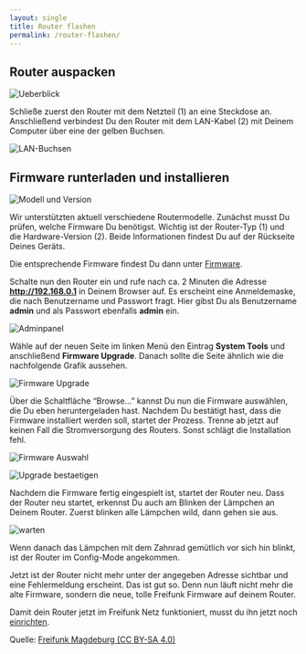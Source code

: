```yaml
---
layout: single
title: Router flashen
permalink: /router-flashen/
---
```


## Router auspacken

![Ueberblick](/assets/router-flashen/guide-17.jpg)

Schließe zuerst den Router mit dem Netzteil (1) an eine Steckdose an. Anschließend verbindest Du den Router mit dem LAN-Kabel (2) mit Deinem Computer über eine der gelben Buchsen.

![LAN-Buchsen](/assets/router-flashen/guide-15.jpg)

## Firmware runterladen und installieren

![Modell und Version](/assets/router-flashen/guide-14.jpg)

Wir unterstützten aktuell verschiedene Routermodelle. Zunächst musst Du prüfen, welche Firmware Du benötigst. Wichtig ist der Router-Typ (1) und die Hardware-Version (2). Beide Informationen findest Du auf der Rückseite Deines Geräts.

Die entsprechende Firmware findest Du dann unter [Firmware](/firmware/).

Schalte nun den Router ein und rufe nach ca. 2 Minuten die Adresse **http://192.168.0.1** in Deinem Browser auf. Es erscheint eine Anmeldemaske, die nach Benutzername und Passwort fragt. Hier gibst Du als Benutzername **admin** und als Passwort ebenfalls **admin** ein.

![Adminpanel](/assets/router-flashen/guide-1.png)

Wähle auf der neuen Seite im linken Menü den Eintrag **System Tools** und anschließend **Firmware Upgrade**. Danach sollte die Seite ähnlich wie die nachfolgende Grafik aussehen.

![Firmware Upgrade](/assets/router-flashen/guide-2.png)

Über die Schaltfläche “Browse…” kannst Du nun die Firmware auswählen, die Du eben heruntergeladen hast. Nachdem Du bestätigt hast, dass die Firmware installiert werden soll, startet der Prozess. Trenne ab jetzt auf keinen Fall die Stromversorgung des Routers. Sonst schlägt die Installation fehl.

![Firmware Auswahl](/assets/router-flashen/guide-3.png)

![Upgrade bestaetigen](/assets/router-flashen/guide-4.png)

Nachdem die Firmware fertig eingespielt ist, startet der Router neu. Dass der Router neu startet, erkennst Du auch am Blinken der Lämpchen an Deinem Router. Zuerst blinken alle Lämpchen wild, dann gehen sie aus.

![warten](/assets/router-flashen/guide-5.png)

Wenn danach das Lämpchen mit dem Zahnrad gemütlich vor sich hin blinkt, ist der Router im Config-Mode angekommen.

Jetzt ist der Router nicht mehr unter der angegeben Adresse sichtbar und eine Fehlermeldung erscheint. Das ist gut so. Denn nun läuft nicht mehr die alte Firmware, sondern die neue, tolle Freifunk Firmware auf deinem Router.

Damit dein Router jetzt im Freifunk Netz funktioniert, musst du ihn jetzt noch [einrichten](/router-konfigurieren/).

Quelle: [Freifunk Magdeburg (CC BY-SA 4.0)](http://md.freifunk.net)
